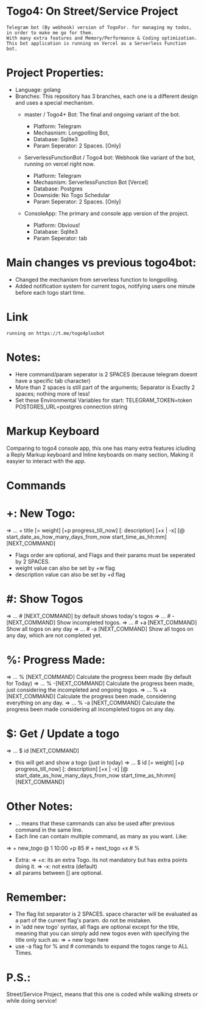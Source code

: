 # Togo4: On Street/Service Project
    Telegram bot (By webhook) version of TogoFor. for managing my todos, in order to make me go for them.
    With many extra features and Memory/Performance & Coding optimization.
    This bot application is running on Vercel as a Serverless Function bot.
# Project Properties:
* Language: golang
* Branches: This repository has 3 branches, each one is a different design and uses a special mechanism.
    * master / Togo4+ Bot: The final and ongoing variant of the bot.
        * Platform: Telegram
        * Mechasnism: Longpolling Bot,
        * Database: Sqlite3
        * Param Seperator: 2 Spaces. [Only]
        
    * ServerlessFunctionBot / Togo4 bot: Webhook like variant of the bot, running on vercel right now.
        * Platform: Telegram
        * Mechasnism: ServerlessFunction Bot [Vercel]
        * Database: Postgres
        * Downside: No Togo Schedular
        * Param Seperator: 2 Spaces. [Only]

    * ConsoleApp: The primary and console app version of the project. 
        * Platform: Obvious!
        * Database: Sqlite3
        * Param Seperator: tab

# Main changes vs previous togo4bot:
* Changed the mechanism from serverless function to longpolling.
* Added notification system for current togos, notifying users one minute before each togo start time.
# Link
    running on https://t.me/togo4plusbot

# Notes:
* Here command/param seperator is 2 SPACES (because telegram doesnt have a specific tab character)
* More than 2 spaces is still part of the arguments; Separator is Exactly 2 spaces; nothing more of less!
* Set these Environmental Variables for start:
TELEGRAM_TOKEN=token
POSTGRES_URL=postgres connection string

# Markup Keyboard
   Comparing to togo4 console app, this one has many extra features icluding a Reply Markup keyboard and Inline keyboards on many section,
   Making it easyier to interact with the app.
# Commands
# +: New Togo:
=> ... +   title   [=  weight]    [+p   progress_till_now]   [:   description]    [+x | -x]   [@  start_date_as_how_many_days_from_now    start_time_as_hh:mm]    [NEXT_COMMAND]

*   Flags order are optional, and Flags and their params must be seperated by 2 SPACES.
*   weight value can also be set by +w flag
*   description value can also be set by +d flag
# #: Show Togos
=> ...   #   [NEXT_COMMAND]
    by default shows today's togos
=> ...   #   -[NEXT_COMMAND]
    Show incompleted togos.
=> ...   #   +a   [NEXT_COMMAND]
    Show all togos on any day
=> ...   #   -a   [NEXT_COMMAND]
    Show all togos on any day, which are not completed yet.
# %: Progress Made:
=> ...   %   [NEXT_COMMAND]
    Calculate the progress been made (by default for Today)
=> ...   %   -[NEXT_COMMAND]
    Calculate the progress been made, just considering the incompleted and ongoing togos.
=> ...   %   +a  [NEXT_COMMAND]
    Calculate the progress been made, considering everything on any day.
=> ...   %   -a [NEXT_COMMAND]
    Calculate the progress been made considering all incompleted togos on any day.

# $: Get / Update a togo
=> ... $   id   [NEXT_COMMAND]
*   this will get and show a togo (just in today)
=> ... $   id   [=  weight]    [+p   progress_till_now]   [:   description]    [+x | -x]   [@  start_date_as_how_many_days_from_now    start_time_as_hh:mm]    [NEXT_COMMAND]

# Other Notes:
*   ... means that these cammands can also be used after previous command in the same line.
*   Each line can contain multiple command, as many as you want. Like:

=>   +   new_togo    @   1   10:00   +p  85  #  +   next_togo   +x  #   %

*   Extra:
=>        +x: its an extra Togo. its not mandatory but has extra points doing it.
=>        -x: not extra (default)
*   all params between [] are optional.


# Remember:
*   The flag list separator is 2 SPACES. space character will be evaluated as a part of the current flag's param. do not be mistaken.
*   in 'add new togo' syntax, all flags are optional except for the title, meaning that you can simply add new togos even with specifying the title only such as:
=>  +   new togo here
*   use -a flag for % and # commands to expand the togos range to ALL Times.

# P.S.:
   Street/Service Project, means that this one is coded while walking streets or while doing service!
